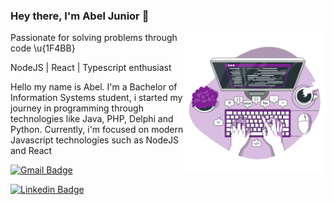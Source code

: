 ### Hey there, I'm Abel Junior 👋

<a href="https://storyset.com/programming" title="Illustration by Freepik Storyset">
  <img align="right" src="./assets/code.svg" alt="code your life" width=45% height=45% />
</a>

Passionate for solving problems through code \u{1F4BB}

NodeJS | React | Typescript enthusiast

<p align="left"> 
  Hello my name is Abel. I'm a Bachelor of Information Systems student, i started my journey in programming through technologies like Java, PHP, Delphi and Python. Currently, i'm focused on modern Javascript technologies such as NodeJS and React<br>
</p>

[![Gmail Badge](https://img.shields.io/badge/-abelsouzacosta@gmail.com-6633cc?style=flat-square&logo=Gmail&logoColor=white&link=mailto:abelsouzacosta@gmail.com)](mailto:abelsouzacosta@gmail.com)

[![Linkedin Badge](https://img.shields.io/badge/-Abel%20Souza%20Costa%20Junior-6633cc?style=flat-square&logo=Linkedin&logoColor=white&link=https://www.linkedin.com/in/abelsouzacosta/)](https://www.linkedin.com/in/abelsouzacosta/)
